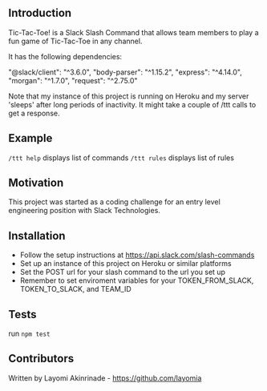 Introduction
------------

Tic-Tac-Toe! is a Slack Slash Command that allows team members to play a fun game of Tic-Tac-Toe in any channel.

It has the following dependencies:

"@slack/client": "^3.6.0",
"body-parser": "^1.15.2",
"express": "^4.14.0",
"morgan": "^1.7.0",
"request": "^2.75.0"

Note that my instance of this project is running on Heroku and my server 'sleeps' after long periods of inactivity. It might take a couple of /ttt calls to get a response.


Example
-------

`/ttt help`  displays list of commands
`/ttt rules` displays list of rules


Motivation
----------

This project was started as a coding challenge for an entry level engineering position with Slack Technologies.


Installation
------------

- Follow the setup instructions at https://api.slack.com/slash-commands
- Set up an instance of this project on Heroku or similar platforms
- Set the POST url for your slash command to the url you set up
- Remember to set enviroment variables for your TOKEN_FROM_SLACK, TOKEN_TO_SLACK, and TEAM_ID


Tests
-----

run `npm test`


Contributors
------------

Written by Layomi Akinrinade - https://github.com/layomia